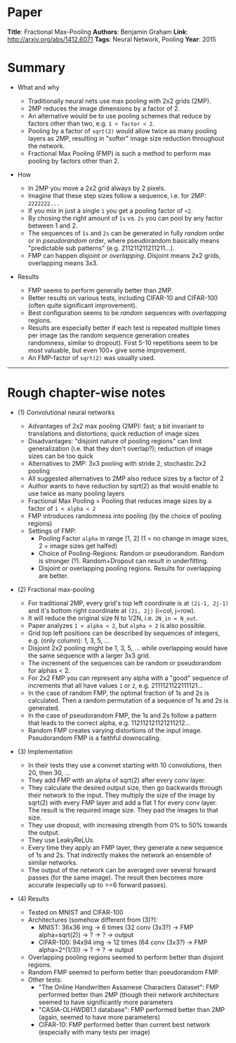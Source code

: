# Paper

**Title**: Fractional Max-Pooling
**Authors**: Benjamin Graham
**Link**: http://arxiv.org/abs/1412.6071
**Tags**: Neural Network, Pooling
**Year**: 2015

# Summary

* What and why
  * Traditionally neural nets use max pooling with 2x2 grids (2MP).
  * 2MP reduces the image dimensions by a factor of 2.
  * An alternative would be to use pooling schemes that reduce by factors other than two, e.g. `1 < factor < 2`.
  * Pooling by a factor of `sqrt(2)` would allow twice as many pooling layers as 2MP, resulting in "softer" image size reduction throughout the network.
  * Fractional Max Pooling (FMP) is such a method to perform max pooling by factors other than 2.

* How
  * In 2MP you move a 2x2 grid always by 2 pixels.
  * Imagine that these step sizes follow a sequence, i.e. for 2MP: `2222222...`
  * If you mix in just a single `1` you get a pooling factor of `<2`.
  * By chosing the right amount of `1s` vs. `2s` you can pool by any factor between 1 and 2.
  * The sequences of `1s` and `2s` can be generated in fully *random* order or in *pseudorandom* order, where pseudorandom basically means "predictable sub patterns" (e.g. 211211211211211...).
  * FMP can happen *disjoint* or *overlapping*. Disjoint means 2x2 grids, overlapping means 3x3.

* Results
  * FMP seems to perform generally better than 2MP.
  * Better results on various tests, including CIFAR-10 and CIFAR-100 (often quite significant improvement).
  * Best configuration seems to be *random* sequences with *overlapping* regions.
  * Results are especially better if each test is repeated multiple times per image (as the random sequence generation creates randomness, similar to dropout). First 5-10 repetitions seem to be most valuable, but even 100+ give some improvement.
  * An FMP-factor of `sqrt(2)` was usually used.

-------------------------

# Rough chapter-wise notes

* (1) Convolutional neural networks
  * Advantages of 2x2 max pooling (2MP): fast; a bit invariant to translations and distortions; quick reduction of image sizes
  * Disadvantages: "disjoint nature of pooling regions" can limit generalization (i.e. that they don't overlap?); reduction of image sizes can be too quick
  * Alternatives to 2MP: 3x3 pooling with stride 2, stochastic 2x2 pooling
  * All suggested alternatives to 2MP also reduce sizes by a factor of 2
  * Author wants to have reduction by sqrt(2) as that would enable to use twice as many pooling layers
  * Fractional Max Pooling = Pooling that reduces image sizes by a factor of `1 < alpha < 2`
  * FMP introduces randomness into pooling (by the choice of pooling regions)
  * Settings of FMP:
    * Pooling Factor `alpha` in range [1, 2] (1 = no change in image sizes, 2 = image sizes get halfed)
    * Choice of Pooling-Regions: Random or pseudorandom. Random is stronger (?). Random+Dropout can result in underfitting.
    * Disjoint or overlapping pooling regions. Results for overlapping are better.

* (2) Fractional max-pooling
  * For traditional 2MP, every grid's top left coordinate is at `(2i-1, 2j-1)` and it's bottom right coordinate at `(2i, 2j)` (i=col, j=row).
  * It will reduce the original size N to 1/2N, i.e. `2N_in = N_out`.
  * Paper analyzes `1 < alpha < 2`, but `alpha > 2` is also possible.
  * Grid top left positions can be described by sequences of integers, e.g. (only column): 1, 3, 5, ...
  * Disjoint 2x2 pooling might be 1, 3, 5, ... while overlapping would have the same sequence with a larger 3x3 grid.
  * The increment of the sequences can be random or pseudorandom for alphas < 2.
  * For 2x2 FMP you can represent any alpha with a "good" sequence of increments that all have values `1` or `2`, e.g. 2111121122111121...
  * In the case of random FMP, the optimal fraction of 1s and 2s is calculated. Then a random permutation of a sequence of 1s and 2s is generated.
  * In the case of pseudorandom FMP, the 1s and 2s follow a pattern that leads to the correct alpha, e.g. 112112121121211212...
  * Random FMP creates varying distortions of the input image. Pseudorandom FMP is a faithful downscaling.
 
* (3) Implementation
  * In their tests they use a convnet starting with 10 convolutions, then 20, then 30, ...
  * They add FMP with an alpha of sqrt(2) after every conv layer.
  * They calculate the desired output size, then go backwards through their network to the input. They multiply the size of the image by sqrt(2) with every FMP layer and add a flat 1 for every conv layer. The result is the required image size. They pad the images to that size.
  * They use dropout, with increasing strength from 0% to 50% towards the output.
  * They use LeakyReLUs.
  * Every time they apply an FMP layer, they generate a new sequence of 1s and 2s. That indirectly makes the network an ensemble of similar networks.
  * The output of the network can be averaged over several forward passes (for the same image). The result then becomes more accurate (especially up to >=6 forward passes).

* (4) Results
  * Tested on MNIST and CIFAR-100
  * Architectures (somehow different from (3)?):
    * MNIST: 36x36 img -> 6 times (32 conv (3x3?) -> FMP alpha=sqrt(2)) -> ? -> ? -> output
    * CIFAR-100: 94x94 img -> 12 times (64 conv (3x3?) -> FMP alpha=2^(1/3)) -> ? -> ? -> output
  * Overlapping pooling regions seemed to perform better than disjoint regions.
  * Random FMP seemed to perform better than pseudorandom FMP.
  * Other tests:
    * "The Online Handwritten Assamese Characters Dataset": FMP performed better than 2MP (though their network architecture seemed to have significantly more parameters
    * "CASIA-OLHWDB1.1 database": FMP performed better than 2MP (again, seemed to have more parameters)
    * CIFAR-10: FMP performed better than current best network (especially with many tests per image)
